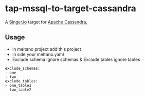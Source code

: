 # tap-mssql-to-target-cassandra

A [Singer.io](https://singer.io) target for [Apache Cassandra](http://cassandra.apache.org/),

## Usage
- In meltano project add this project 
- In side your meltano.yaml 
- Exclude schema ignore schemas & Exclude tables ignore tables
```
exclude_schemas:
- one
- two
exclude_tables:
- one_table1
- two_table2
```